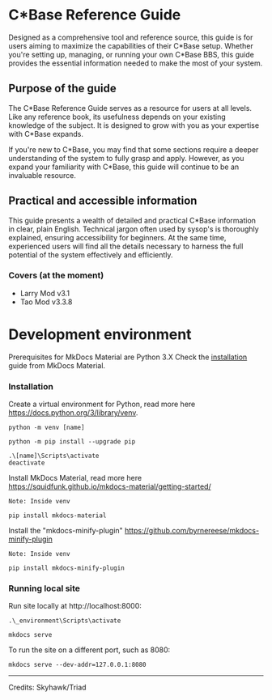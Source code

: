 # C\*Base Reference Guide

Designed as a comprehensive tool and reference source, this guide is for users aiming to maximize the capabilities of their C\*Base setup. Whether you're setting up, managing, or running your own C\*Base BBS, this guide provides the essential information needed to make the most of your system.

## Purpose of the guide
The C\*Base Reference Guide serves as a resource for users at all levels. Like any reference book, its usefulness depends on your existing knowledge of the subject. It is designed to grow with you as your expertise with C\*Base expands.

If you're new to C\*Base, you may find that some sections require a deeper understanding of the system to fully grasp and apply. However, as you expand your familiarity with C\*Base, this guide will continue to be an invaluable resource.

## Practical and accessible information
This guide presents a wealth of detailed and practical C\*Base information in clear, plain English. Technical jargon often used by sysop's is thoroughly explained, ensuring accessibility for beginners. At the same time, experienced users will find all the details necessary to harness the full potential of the system effectively and efficiently.

### Covers (at the moment)
- Larry Mod v3.1
- Tao Mod v3.3.8

# Development environment

Prerequisites for MkDocs Material are Python 3.X
Check the [installation](https://squidfunk.github.io/mkdocs-material/getting-started/) guide from MkDocs Material.

### Installation
Create a virtual environment for Python, read more here https://docs.python.org/3/library/venv.

```
python -m venv [name]

python -m pip install --upgrade pip

.\[name]\Scripts\activate
deactivate
```

Install MkDocs Material, read more here https://squidfunk.github.io/mkdocs-material/getting-started/
```
Note: Inside venv

pip install mkdocs-material
```
Install the "mkdocs-minify-plugin"
https://github.com/byrnereese/mkdocs-minify-plugin

```
Note: Inside venv

pip install mkdocs-minify-plugin
```

### Running local site

Run site locally at http://localhost:8000:
```
.\_environment\Scripts\activate

mkdocs serve
```

To run the site on a different port, such as 8080:
```
mkdocs serve --dev-addr=127.0.0.1:8080
```

---

Credits: Skyhawk/Triad